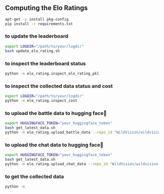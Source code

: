 ## Computing the Elo Ratings


```bash
apt-get -y install pkg-config
pip install -r requirements.txt
```


### to update the leaderboard

```bash
export LOGDIR="/path/to/your/logdir"
bash update_elo_rating.sh
```

### to inspect the leaderboard status
```bash
python -m elo_rating.inspect_elo_rating_pkl
```

### to inspect the collected data status and cost
```bash
export LOGDIR="/path/to/your/logdir"
python -m elo_rating.inspect_cost
```

### to upload the battle data to hugging face🤗 
```bash
export HUGGINGFACE_TOKEN="your_huggingface_token"
bash get_latest_data.sh
python -m elo_rating.upload_battle_data --repo_id "WildVision/wildvision-bench" --log_dir "./vision-arena-logs/"
```

### to upload the chat data to hugging face🤗 
```bash
export HUGGINGFACE_TOKEN="your_huggingface_token"
bash get_latest_data.sh
python -m elo_rating.upload_chat_data --repo_id "WildVision/wildvision-bench" --log_dir "./vision-arena-logs/"
```


### to get the collected data
```bash
python -m 

